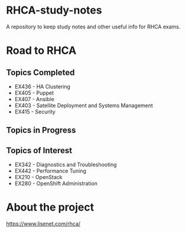 # RHCA-study-notes

A repository to keep study notes and other useful info for RHCA exams.

# Road to RHCA

## Topics Completed

* EX436 - HA Clustering
* EX405 - Puppet
* EX407 - Ansible
* EX403 - Satellite Deployment and Systems Management
* EX415 - Security

## Topics in Progress

## Topics of Interest

* EX342 - Diagnostics and Troubleshooting
* EX442 - Performance Tuning
* EX210 - OpenStack
* EX280 - OpenShift Administration

# About the project

https://www.lisenet.com/rhca/
